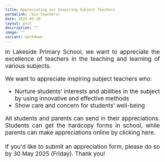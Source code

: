 ```yaml
---
title: Appreciating our Inspiring Subject Teachers
permalink: /ais-teachers/
date: 2025-05-19
layout: post
description: ""
image: ""
variant: markdown
---
```

<div style="font-size:14pt;" align="justify">In Lakeside Primary School, we want to appreciate the excellence of teachers in the teaching and learning of various subjects.

We want to appreciate inspiring subject teachers who:
<ul><li>Nurture students’ interests and abilities in the subject by using innovative and effective methods</li>
<li>Show care and concern for students’ well-being</li></ul>

All students and parents can send in their appreciations. Students can get the hardcopy forms in school, while parents can make appreciations online by clicking here.
<br><br>
If you'd like to submit an <a style="text-decoration: none" href="https://forms.gle/CUpA5ykxrG83rYqq6">appreciation form</a>, please do so by 30 May 2025 (Friday). Thank you!</div>
<br>
